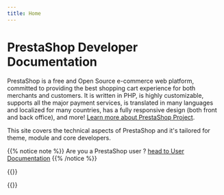 ```yaml
---
title: Home
---
```


# PrestaShop Developer Documentation

PrestaShop is a free and Open Source e-commerce web platform, committed to providing the best shopping cart experience for both merchants and customers. It is written in PHP, is highly customizable, supports all the major payment services, is translated in many languages and localized for many countries, has a fully responsive design (both front and back office), and more! [Learn more about PrestaShop Project](https://www.prestashop-project.org/). 

This site covers the technical aspects of PrestaShop and it's tailored for theme, module and core developers.

{{% notice note %}}
Are you a PrestaShop user ?
<a class="" href="https://docs.prestashop-project.org/">head to User Documentation</a>
{{% /notice %}}

{{<mainCategories>}}

{{<mostViewedPages>}}